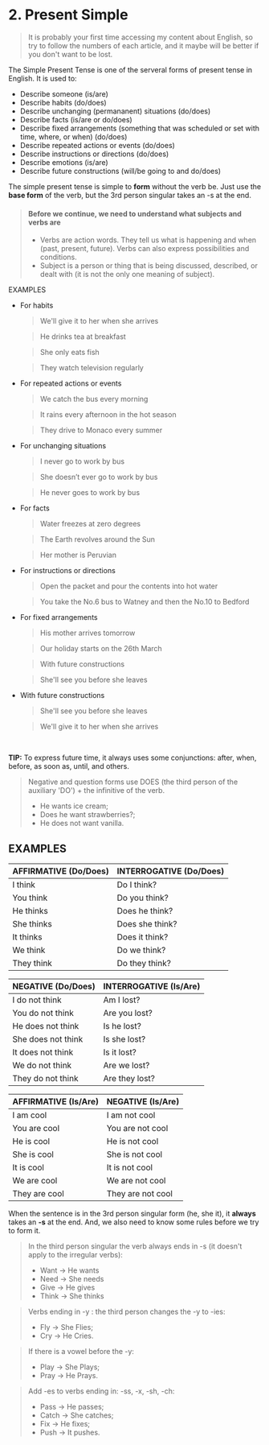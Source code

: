 # 2. Present Simple

> It is probably your first time accessing my content about English, so try to follow the numbers of each article, and it maybe will be better if you don't want to be lost. <br />

The Simple Present Tense is one of the serveral forms of present tense in English. It is used to:

- Describe someone (is/are)
- Describe habits (do/does)
- Describe unchanging (permananent) situations (do/does)
- Describe facts (is/are or do/does)
- Describe fixed arrangements (something that was scheduled or set with time, where, or when) (do/does)
- Describe repeated actions or events (do/does)
- Describe instructions or directions (do/does)
- Describe emotions (is/are)
- Describe future constructions (will/be going to and do/does)

The simple present tense is simple to **form** without the verb be. Just use the **base form** of the verb, but the 3rd person singular takes an -s at the end.

> #### **Before we continue, we need to understand what subjects and verbs are**
> 
> - Verbs are action words. They tell us what is happening and when (past, present, future). Verbs can also express possibilities and conditions.
> - Subject is a person or thing that is being discussed, described, or dealt with (it is not the only one meaning of subject).

EXAMPLES
- For habits
    > We'll give it to her when she arrives

    > He drinks tea at breakfast

    > She only eats fish

    > They watch television regularly

- For repeated actions or events
    > We catch the bus every morning

    > It rains every afternoon in the hot season

    > They drive to Monaco every summer

- For unchanging situations
    > I never go to work by bus

    > She doesn’t ever go to work by bus

    > He never goes to work by bus

- For facts
    > Water freezes at zero degrees

    > The Earth revolves around the Sun

    > Her mother is Peruvian

- For instructions or directions
    > Open the packet and pour the contents into hot water

    > You take the No.6 bus to Watney and then the No.10 to Bedford

- For fixed arrangements
    > His mother arrives tomorrow

    > Our holiday starts on the 26th March

    > With future constructions

    > She'll see you before she leaves

- With future constructions

    > She'll see you before she leaves

    > We'll give it to her when she arrives
<br />

**TIP:** To express future time, it always uses some conjunctions: after, when, before, as soon as, until, and others.
<br />

> Negative and question forms use DOES (the third person of the auxiliary 'DO') + the infinitive of the verb.
> - He wants ice cream;
> - Does he want strawberries?;
> - He does not want vanilla.

## EXAMPLES
| AFFIRMATIVE (Do/Does) | INTERROGATIVE (Do/Does) |
| - | - |
| I think | Do I think? |
| You think | Do you think? |
| He thinks | Does he think? |
| She thinks | Does she think? |
| It thinks | Does it think? |
| We think | Do we think? |
| They think | Do they think? |

| NEGATIVE (Do/Does) | INTERROGATIVE (Is/Are) |
| - | - |
| I do not think | Am I lost? |
| You do not think | Are you lost? |
| He does not think | Is he lost? |
| She does not think | Is she lost? |
| It does not think | Is it lost? |
| We do not think | Are we lost? |
| They do not think | Are they lost? |

| AFFIRMATIVE (Is/Are) | NEGATIVE (Is/Are) |
| - | - |
| I am cool | I am not cool |
| You are cool | You are not cool |
| He is cool | He is not cool |
| She is cool | She is not cool |
| It is cool | It is not cool |
| We are cool | We are not cool |
| They are cool | They are not cool |

When the sentence is in the 3rd person singular form (he, she it), it **always** takes an **-s** at the end. And, we also need to know some rules before we try to form it.

> In the third person singular the verb always ends in -s (it doesn't apply to the irregular verbs):
> - Want &rarr; He wants
> - Need &rarr; She needs
> - Give &rarr; He gives
> - Think &rarr; She thinks

> Verbs ending in -y : the third person changes the -y to -ies:
> - Fly &rarr; She Flies;
> - Cry &rarr; He Cries.

> If there is a vowel before the -y:
> - Play &rarr; She Plays;
> - Pray &rarr; He Prays.

> Add -es to verbs ending in: -ss, -x, -sh, -ch:
> - Pass &rarr; He passes; 
> - Catch &rarr; She catches; 
> - Fix &rarr; He fixes;
> - Push &rarr; It pushes.
